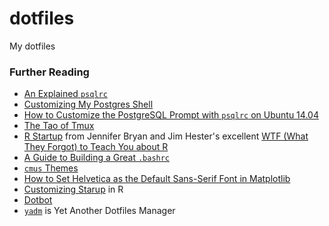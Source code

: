 # dotfiles

My dotfiles


### Further Reading

* [An Explained `psqlrc`](https://thoughtbot.com/blog/an-explained-psqlrc)
* [Customizing My Postgres Shell](https://www.citusdata.com/blog/2017/07/16/customizing-my-postgres-shell-using-psqlrc/)
* [How to Customize the PostgreSQL Prompt with `psqlrc` on Ubuntu 14.04](https://www.digitalocean.com/community/tutorials/how-to-customize-the-postgresql-prompt-with-psqlrc-on-ubuntu-14-04)
* [The Tao of Tmux](https://leanpub.com/the-tao-of-tmux)
* [R Startup](https://rstats.wtf/r-startup.html) from Jennifer Bryan and Jim Hester's excellent [WTF (What They Forgot) to Teach You about R](https://rstats.wtf/)
* [A Guide to Building a Great `.bashrc`](https://medium.com/@tzhenghao/a-guide-to-building-a-great-bashrc-23c52e466b1c)
* [`cmus` Themes](https://github.com/cmus/cmus/wiki/themes)
* [How to Set Helvetica as the Default Sans-Serif Font in Matplotlib](https://olgabotvinnik.com/blog/how-to-set-helvetica-as-the-default-sans-serif-font-in/)
* [ Customizing Starup](https://www.statmethods.net/interface/customizing.html) in R
* [Dotbot](https://github.com/anishathalye/dotbot)
* [`yadm`](https://yadm.io/) is Yet Another Dotfiles Manager
